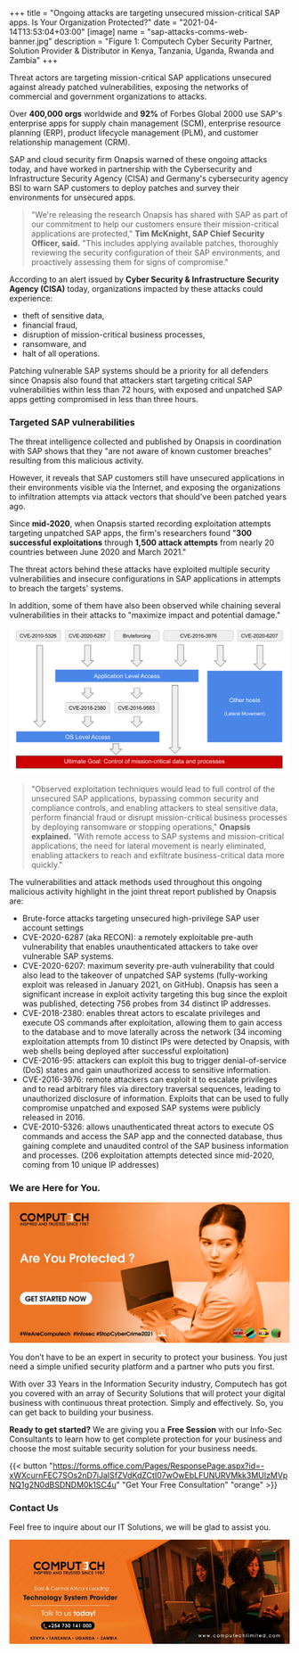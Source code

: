 +++
title = "Ongoing attacks are targeting unsecured mission-critical SAP apps. Is Your Organization Protected?"
date = "2021-04-14T13:53:04+03:00"
[image]
  name = "sap-attacks-comms-web-banner.jpg"
  description = "Figure 1: Computech Cyber Security Partner, Solution Provider & Distributor in Kenya, Tanzania, Uganda, Rwanda and Zambia"
+++


Threat actors are targeting mission-critical SAP applications unsecured against already patched vulnerabilities, exposing the networks of commercial and government organizations to attacks.

Over __400,000 orgs__ worldwide and __92%__ of Forbes Global 2000 use SAP's enterprise apps for supply chain management (SCM), enterprise resource planning (ERP), product lifecycle management (PLM), and customer relationship management (CRM).

SAP and cloud security firm Onapsis warned of these ongoing attacks today, and have worked in partnership with the Cybersecurity and Infrastructure Security Agency (CISA) and Germany's cybersecurity agency BSI to warn SAP customers to deploy patches and survey their environments for unsecured apps.

> "We're releasing the research Onapsis has shared with SAP as part of our commitment to help our customers ensure their mission-critical applications are protected," __Tim McKnight, SAP Chief Security Officer, said.__
> "This includes applying available patches, thoroughly reviewing the security configuration of their SAP environments, and proactively assessing them for signs of compromise."

According to an alert issued by __Cyber Security & Infrastructure Security Agency (CISA)__ today, organizations impacted by these attacks could experience:

- theft of sensitive data, 
- financial fraud, 
- disruption of mission-critical business processes,
- ransomware, and
- halt of all operations.

Patching vulnerable SAP systems should be a priority for all defenders since Onapsis also found that attackers start targeting critical SAP vulnerabilities within less than 72 hours, with exposed and unpatched SAP apps getting compromised in less than three hours.

### Targeted SAP vulnerabilities

The threat intelligence collected and published by Onapsis in coordination with SAP shows that they "are not aware of known customer breaches" resulting from this malicious activity.

However, it reveals that SAP customers still have unsecured applications in their environments visible via the Internet, and exposing the organizations to infiltration attempts via attack vectors that should've been patched years ago.

Since __mid-2020__, when Onapsis started recording exploitation attempts targeting unpatched SAP apps, the firm's researchers found "__300 successful exploitations__ through __1,500 attack attempts__ from nearly 20 countries between June 2020 and March 2021."

The threat actors behind these attacks have exploited multiple security vulnerabilities and insecure configurations in SAP applications in attempts to breach the targets' systems.

In addition, some of them have also been observed while chaining several vulnerabilities in their attacks to "maximize impact and potential damage."

![Figure 2: Attacks targeting vulnerable SAP apps (SAP/Onapsis)](/images/attacks-targeting-vulnerable-sap-apps.png)

> "Observed exploitation techniques would lead to full control of the unsecured SAP applications, bypassing common security and compliance controls, and enabling attackers to steal sensitive data, perform financial fraud or disrupt mission-critical business processes by deploying ransomware or stopping operations," __Onapsis explained.__
> "With remote access to SAP systems and mission-critical applications, the need for lateral movement is nearly eliminated, enabling attackers to reach and exfiltrate business-critical data more quickly."

The vulnerabilities and attack methods used throughout this ongoing malicious activity highlight in the joint threat report published by Onapsis are:

- Brute-force attacks targeting unsecured high-privilege SAP user account settings
- CVE-2020-6287 (aka RECON): a remotely exploitable pre-auth vulnerability that enables unauthenticated attackers to take over vulnerable SAP systems.
- CVE-2020-6207: maximum severity pre-auth vulnerability that could also lead to the takeover of unpatched SAP systems (fully-working exploit was released in January 2021, on GitHub). Onapsis has seen a significant increase in exploit activity targeting this bug since the exploit was published, detecting 756 probes from 34 distinct IP addresses.
- CVE-2018-2380: enables threat actors to escalate privileges and execute OS commands after exploitation, allowing them to gain access to the database and to move laterally across the network (34 incoming exploitation attempts from 10 distinct IPs were detected by Onapsis, with web shells being deployed after successful exploitation)
- CVE-2016-95: attackers can exploit this bug to trigger denial-of-service (DoS) states and gain unauthorized access to sensitive information.
- CVE-2016-3976: remote attackers can exploit it to escalate privileges and to read arbitrary files via directory traversal sequences, leading to unauthorized disclosure of information. Exploits that can be used to fully compromise unpatched and exposed SAP systems were publicly released in 2016.
- CVE-2010-5326: allows unauthenticated threat actors to execute OS commands and access the SAP app and the connected database, thus gaining complete and unaudited control of the SAP business information and processes. (206 exploitation attempts detected since mid-2020, coming from 10 unique IP addresses)

### We are Here for You.

![Figure 3: Get started with a Computech Your Cyber Security Distributor](/images/cyber-sap-apps-security.jpg)

You don’t have to be an expert in security to protect your business. You just need a simple unified security platform and a partner who puts you first.

With over 33 Years in the Information Security industry, Computech has got you covered with an array of Security Solutions that will protect your digital business with continuous threat protection. Simply and effectively. So, you can get back to building your business.

__Ready to get started?__ We are giving you a __Free Session__ with our Info-Sec Consultants to learn how to get complete protection for your business and choose the most suitable security solution for your business needs.

{{< button "https://forms.office.com/Pages/ResponsePage.aspx?id=-xWXcurnFEC7SOs2nD7iJaISfZVdKdZCtI07wOwEbLFUNURVMkk3MUIzMVpNQ1g2N0dBSDNDM0k1SC4u" "Get Your Free Consultation"  "orange" >}}

### Contact Us

Feel free to inquire about our IT Solutions, we will be glad to assist you.

[![](/images/computech-main-mage.jpg)](tel:+254730141000)
